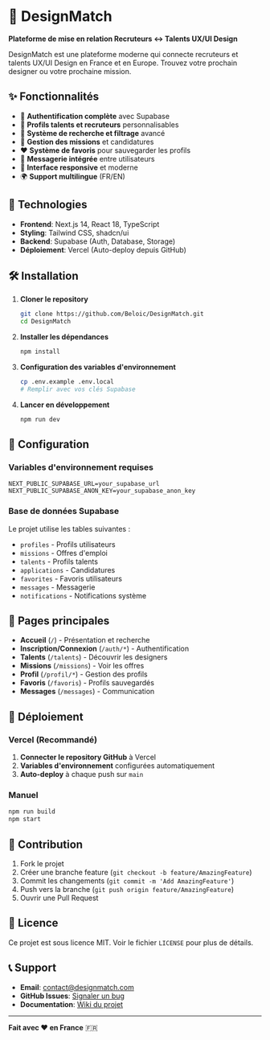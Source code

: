 # 🎨 DesignMatch

**Plateforme de mise en relation Recruteurs ↔ Talents UX/UI Design**

DesignMatch est une plateforme moderne qui connecte recruteurs et talents UX/UI Design en France et en Europe. Trouvez votre prochain designer ou votre prochaine mission.

## ✨ Fonctionnalités

- 🔐 **Authentification complète** avec Supabase
- 👥 **Profils talents et recruteurs** personnalisables
- 🎯 **Système de recherche et filtrage** avancé
- 💼 **Gestion des missions** et candidatures
- ❤️ **Système de favoris** pour sauvegarder les profils
- 💬 **Messagerie intégrée** entre utilisateurs
- 📱 **Interface responsive** et moderne
- 🌍 **Support multilingue** (FR/EN)

## 🚀 Technologies

- **Frontend**: Next.js 14, React 18, TypeScript
- **Styling**: Tailwind CSS, shadcn/ui
- **Backend**: Supabase (Auth, Database, Storage)
- **Déploiement**: Vercel (Auto-deploy depuis GitHub)

## 🛠️ Installation

1. **Cloner le repository**
   ```bash
   git clone https://github.com/Beloic/DesignMatch.git
   cd DesignMatch
   ```

2. **Installer les dépendances**
   ```bash
   npm install
   ```

3. **Configuration des variables d'environnement**
   ```bash
   cp .env.example .env.local
   # Remplir avec vos clés Supabase
   ```

4. **Lancer en développement**
   ```bash
   npm run dev
   ```

## 🔧 Configuration

### Variables d'environnement requises

```env
NEXT_PUBLIC_SUPABASE_URL=your_supabase_url
NEXT_PUBLIC_SUPABASE_ANON_KEY=your_supabase_anon_key
```

### Base de données Supabase

Le projet utilise les tables suivantes :
- `profiles` - Profils utilisateurs
- `missions` - Offres d'emploi
- `talents` - Profils talents
- `applications` - Candidatures
- `favorites` - Favoris utilisateurs
- `messages` - Messagerie
- `notifications` - Notifications système

## 📱 Pages principales

- **Accueil** (`/`) - Présentation et recherche
- **Inscription/Connexion** (`/auth/*`) - Authentification
- **Talents** (`/talents`) - Découvrir les designers
- **Missions** (`/missions`) - Voir les offres
- **Profil** (`/profil/*`) - Gestion des profils
- **Favoris** (`/favoris`) - Profils sauvegardés
- **Messages** (`/messages`) - Communication

## 🚀 Déploiement

### Vercel (Recommandé)

1. **Connecter le repository GitHub** à Vercel
2. **Variables d'environnement** configurées automatiquement
3. **Auto-deploy** à chaque push sur `main`

### Manuel

```bash
npm run build
npm start
```

## 🤝 Contribution

1. Fork le projet
2. Créer une branche feature (`git checkout -b feature/AmazingFeature`)
3. Commit les changements (`git commit -m 'Add AmazingFeature'`)
4. Push vers la branche (`git push origin feature/AmazingFeature`)
5. Ouvrir une Pull Request

## 📄 Licence

Ce projet est sous licence MIT. Voir le fichier `LICENSE` pour plus de détails.

## 📞 Support

- **Email**: contact@designmatch.com
- **GitHub Issues**: [Signaler un bug](https://github.com/Beloic/DesignMatch/issues)
- **Documentation**: [Wiki du projet](https://github.com/Beloic/DesignMatch/wiki)

---

**Fait avec ❤️ en France** 🇫🇷
